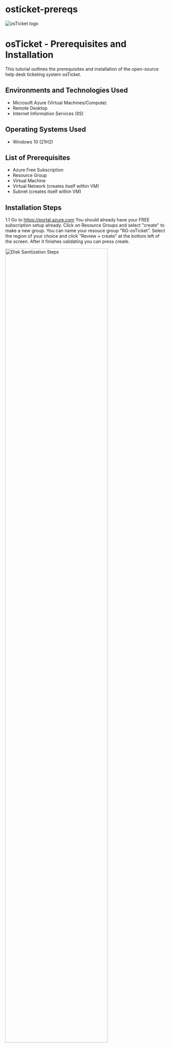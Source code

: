 # osticket-prereqs
<img src="https://i.imgur.com/Clzj7Xs.png" alt="osTicket logo"/>
</p>

<h1>osTicket - Prerequisites and Installation</h1>
This tutorial outlines the prerequisites and installation of the open-source help desk ticketing system osTicket.<br />


<h2>Environments and Technologies Used</h2>

- Microsoft Azure (Virtual Machines/Compute)
- Remote Desktop
- Internet Information Services (IIS)

<h2>Operating Systems Used </h2>

- Windows 10</b> (21H2)

<h2>List of Prerequisites</h2>

- Azure Free Subscription
- Resource Group
- Virtual Machine
- Virtual Network (creates itself within VM)
- Subnet (creates itself within VM)

<h2>Installation Steps</h2>

1.1 Go to https://portal.azure.com You should already have your FREE subscription setup already. Click on Resource Groups and select "create" to make a new  group. You can name your resouce group "RG-osTicket". Select the region of your choice and click "Review + create" at the bottom left of the screen. After it finishes validating you can press create.  
<p>
<img src="https://i.imgur.com/WmQdVlm.png height="80%" width="80%" alt="Disk Sanitization Steps"/>
</p>
<p>
 
</p>
<br />


1.2 Next we will go to the top search bar and type in "Virtual Machine", you should see the icon appear. Click create and choose "Azure virtual machine". Set your resource group to the same one you just created previously. You can name your Virtual Machine "VM-osTicket". Make sure you region you select atches the region for your resource group (THIS IS VERY CRITICAL IN ORDER FOR EVERYTHING TO RUN SMOOTHLY). Where you see "Image" select Windows 10 Pro (notice that your region will change automatically so make sure you set your region back to whatever you had it at previously to match the resource group). 
<p>
<img src="https://i.imgur.com/ejdJPAk.png" height="80%" width="80%" alt="Disk Sanitization Steps"/>
</p>
<p>

</p>
<br />


1.3 When selecting a size you want to select an option that can power 2 or more VCPU's. The more storage will help your VM run faster and prevent lagging when you remote desktop into your VM later. You also want to choose your own "USER NAME" AND "PASSWORD" (remember it for later).
<p>
<img src="https://i.imgur.com/9riUAit.png" height="80%" width="80%" alt="Disk Sanitization Steps"/>
</p>
<p>

</p>
<br />


1.4 Press next until you get to 'Networking', you will notice that the VNet and SubNet will automatically generate for us. Click on 'Review + create' and your VM will validate. Next press create after it finishes validating.
<p>
<img src="https://i.imgur.com/R89OtVN.png" height="80%" width="80%" alt="Disk Sanitization Steps"/>
</p>
<p>

</p>
<br />
                                                                                                 
                                                                                                 
The VM will then create (give it some time). This concludes the first few steps in creating our VM environment. Next we will install Remote Desktop (if you do not have it already), osTicket and other resources.                                                                                                 
<img src="https://i.imgur.com/oUiurS9.png" height="80%" width="80%" alt="Disk Sanitization Steps"/>
</p>
<p>
                                                                                                 
</p>
<br />
                                                                                                 
                                                                                                 
2.0 Next we will open up the VM-osTicket machine we created and copy the IP Address. We will use that IP address to remote desktop into our VM enviornment. (If you are using a Windows machine then just go to the start menu and type in "Remote" and it should appear. For MAC users like myself we will have to download "Microsoft Remote Desktop" from the app store first). Open your remote desktop and paste the IP address and you will need to use your User_name & Password that you created when we made the VM to open it.                                                                                                
<img src="https://i.imgur.com/YP5eGnU.png" height="80%" width="80%" alt="Disk Sanitization Steps"/>
</p>
<p>

</p>
<br />                                                                                                
                                                                                                 

2.1 Once you are logged in you will see "Choose privacy settings", just set everything to 'No'. and accept. We will be installing 'IIS' with CGI (internet information services is a webserver that will allow the computer to serv up a website for us to open osTicket. CGI is the programming language that osTicket uses). Go to the start menu and open the control panel. Select programs and then select under program feature 'Turn windows features on or off'. Select ISS and expand it (+) and select world wide web and expand that and select CGI and press ok.

<img src="https://i.imgur.com/TVngRmZ.png" height="80%" width="80%" alt="Disk Sanitization Steps"/>
</p>
<p>

</p>
<br />          

                                                                                                 
Open up microsoft edge and in your browser type in 127.0.0.1. This is a local loopback address and we will see if we can load a web page that runs off ourself. Press enter and your page should look exactly like this: 

<img src="https://i.imgur.com/uZJ4sW6.png" height="80%" width="80%" alt="Disk Sanitization Steps"/>
</p>
<p>

</p>
<br />                                                                                                    

                                                                                               
2.1 Next we will download and install PHPManager first and then Rewrite from the link provided. All download resources are in this link for when you need to install something for the remainder of the lab. Open up your 'Downloads folder' so that after you download something it's easier to access.                                                    https://drive.google.com/drive/u/0/folders/1APMfNyfNzcxZC6EzdaNfdZsUwxWYChf6 
<img src="https://i.imgur.com/ta245Ov.png" height="80%" width="80%" alt="Disk Sanitization Steps"/>
</p>
<p>

</p>
<br />     

                                                                                                 
2.2 Go to the C:drive and create a new folder called 'PHP' and then go to the download link and download 'PHP 7.3.8'. We will download that and then extract the files into our PHP folder we created. WHen you right click on the file press ectract all and the browse and go to C: drive and slect your PHP folder and press ok and extract. Next we will download the VC redistrubte file. This is our Microsoft Visual C++.

<img src="https://i.imgur.com/ohtutvf.png" height="80%" width="80%" alt="Disk Sanitization Steps"/>
</p>
<p>

</p>
<br />                                                                                                  

                                                                                                 
2.3 Next we want to download 'MySQL' and install it. When you get to "setup type" choose 'TYPICAL' and press next. When you get to the 'Instance Configuration' choose 'STANDARD' and hit next and next again. Now we need to create a username and password (maybe write these down somehwere to remeber for this lab, you can use 'Password1' or whatever you choose). MySQL is pretty much creating a database for osTicket to store users and tickets that we will create. 

<img src="https://i.imgur.com/IiIsohA.png" height="80%" width="80%" alt="Disk Sanitization Steps"/>
</p>
<p>

</p>
<br />                                                                              

                                                                                                 
2.4 Next we will open IIS as an Administrator and register PHP. Go to the start menu, type IIS (right click it and press 'Run as Administrator'). Click PHP Manager. You will see that it is not enabled. Click on 'Register new PHP version'. Next we will browse our C: drive and select PHP folder and select 'php-cgi'press ok. Now PHP is enabled. Look to the left and select VM-osTicket and that will take you to the home page. Look to the right side and press 'Restart'. 

<img src="https://i.imgur.com/TuonRKB.png" height="80%" width="80%" alt="Disk Sanitization Steps"/>
</p>
<p>

</p>
<br />                                                                                                 

                                                                                                 
2.5 Now we will download osTicket. Use the download link provided previously. Go to downloads and double click the osTicket file. Open a separate window and open the C:Drive and look for 'inetpub' double click it and double click 'wwwroot' and we will drag our 'upload' folder from osTicket and copy it into our wwwroot folder. Next rename the 'upload' folder to osTicket. Go back to IIS and hit restart. On the left of the home page hit the down arrow on sites and then again on default web site and click osTicket. Look to the right of page and select 'Browse *:80(http)' and it should open up a OsTicket window. You'll notice that some extensions are not enabled so we will enable them in IIS. 

<img src="https://i.imgur.com/sbqEHfz.png" height="80%" width="80%" alt="Disk Sanitization Steps"/>
</p>
<p>

</p>
<br />   
                                                                                                 
                                                                                                 
2.6 Go back to IIS and choose sites and osTicket. Double click on PHP Manager and click 'enable or disable extensions'. We are going to enable 'php_imap.dll', 'php_intl.dll', and 'php_opcache.dll'. Refresh the osTicket browser we opened previously and notice the changes that took place. Most of the red disabled are now green enabled except the last two (thats ok). Now we will rename the ost-config.php. Go to inetpub and then wwwroot and click on the 'include' folder. Scroll downa nd look for 'ost-sampleconfig.php' and rename it to 'ost-config.php'. Next we will assign permissions. Right click the file and go to properties, go to security and then advance and disable inhertince and remove all permissions. Then add permissions and select principal. In the box below type "everyone" and press ok. Click the 'Full Control' box and hit ok and apply. 
 
<img src="https://i.imgur.com/Pigraim.png" height="80%" width="80%" alt="Disk Sanitization Steps"/>
</p>
<p>

</p>
<br />                                                                                                

                                                                                                 
2.7 Now we will continue setting up osTicket in our browser. Click continue at the bottom. Here we will setup our user information. You can put whatever info you choose. Remember to write down your username and password incase you need it later in the lab. 

<img src="https://i.imgur.com/ClZyqQk.png" height="80%" width="80%" alt="Disk Sanitization Steps"/>
</p>
<p>

</p>
<br />                                                                                                 

                                                                                                 
2.8 Here we will download and install HeidiSQL (database client) which will give us access to the MySQL database we installed earlier. Installation is pretty simple. Once Heidi opens you will select 'New' and there we will see username and password. The user is automatically going to be 'root' and the password is what you created before. Click ok and now you can see we have access to the database.  Here is the link to download HeidiSQL: https://www.heidisql.com/installers/HeidiSQL_12.3.0.6589_Setup.exe                                                                                            
<img src="https://i.imgur.com/x3wZcPf.png" height="80%" width="80%" alt="Disk Sanitization Steps"/>
</p>
<p>

</p>
<br />
                                                                                                 
                                                                                                 
                                                                                                 
